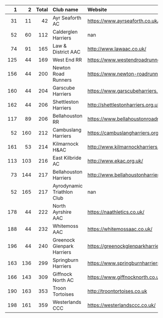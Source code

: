 |   1 |   2 |   Total | Club name                  | Website                                    |
|----:|----:|--------:|:---------------------------|:-------------------------------------------|
|  31 |  11 |      42 | Ayr Seaforth AC            | https://www.ayrseaforth.co.uk/             |
|  52 |  60 |     112 | Calderglen Harriers        | nan                                        |
|  74 |  91 |     165 | Law & District AAC         | http://www.lawaac.co.uk/                   |
| 125 |  44 |     169 | West End RR                | https://www.westendroadrunners.co.uk/      |
| 156 |  44 |     200 | Newton Road Runners        | https://www.newton-roadrunners.com/        |
| 160 |  44 |     204 | Garscube Harriers          | https://www.garscubeharriers.org.uk/       |
| 162 |  44 |     206 | Shettleston Harriers       | http://shettlestonharriers.org.uk/         |
| 117 |  89 |     206 | Bellahouston RR            | https://www.bellahoustonroadrunners.co.uk/ |
|  52 | 160 |     212 | Cambuslang Harriers        | https://cambuslangharriers.org/            |
| 161 |  53 |     214 | Kilmarnock H&AC            | http://www.kilmarnockharriers.com/         |
| 113 | 103 |     216 | East Kilbride AC           | http://www.ekac.org.uk/                    |
|  73 | 144 |     217 | Bellahouston Harriers      | http://www.bellahoustonharriers.co.uk/     |
|  52 | 165 |     217 | Ayrodynamic Triathlon Club | nan                                        |
| 178 |  44 |     222 | North Ayrshire AAC         | https://naathletics.co.uk/                 |
| 188 |  44 |     232 | Whitemoss AAC              | https://whitemossaac.co.uk/                |
| 196 |  44 |     240 | Greenock Glenpark Harriers | https://greenockglenparkharriers.com/      |
| 163 | 136 |     299 | Springburn Harriers        | https://www.springburnharriers.co.uk/      |
| 166 | 143 |     309 | Giffnock North AC          | https://www.giffnocknorth.co.uk/           |
| 190 | 163 |     353 | Troon Tortoises            | http://troontortoises.co.uk                |
| 198 | 161 |     359 | Westerlands CCC            | https://westerlandsccc.co.uk/              |